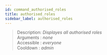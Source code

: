 ```yaml
---
id: command_authorised_roles
title: authorised_roles
sidebar_label: authorised_roles
---
```


> Description: _Displayes all authorised roles_<br>
> Arguments  : _none_<br>
> Accessible : _everyone_<br>
> Cooldown   : _admin_<br>